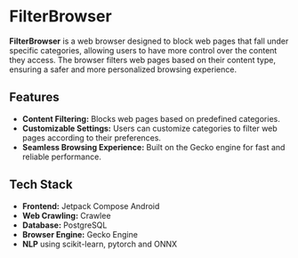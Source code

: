 # FilterBrowser

**FilterBrowser** is a web browser designed to block web pages that fall under specific categories, allowing users to have more control over the content they access. The browser filters web pages based on their content type, ensuring a safer and more personalized browsing experience.

## Features

- **Content Filtering:** Blocks web pages based on predefined categories.
- **Customizable Settings:** Users can customize categories to filter web pages according to their preferences.
- **Seamless Browsing Experience:** Built on the Gecko engine for fast and reliable performance.

## Tech Stack

- **Frontend:** Jetpack Compose Android
- **Web Crawling:** Crawlee
- **Database:** PostgreSQL
- **Browser Engine:** Gecko Engine
- **NLP** using scikit-learn, pytorch and ONNX

